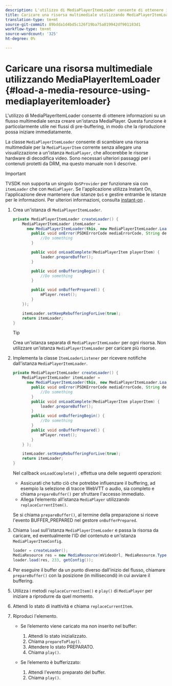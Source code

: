 ```yaml
---
description: L'utilizzo di MediaPlayerItemLoader consente di ottenere informazioni su un flusso multimediale senza creare un'istanza MediaPlayer. Questa funzione è particolarmente utile nei flussi di pre-buffering, in modo che la riproduzione possa iniziare immediatamente.
title: Caricare una risorsa multimediale utilizzando MediaPlayerItemLoader
translation-type: tm+mt
source-git-commit: 89bdda1d4bd5c126f19ba75a819942df901183d1
workflow-type: tm+mt
source-wordcount: '325'
ht-degree: 0%

---
```



# Caricare una risorsa multimediale utilizzando MediaPlayerItemLoader {#load-a-media-resource-using-mediaplayeritemloader}

L&#39;utilizzo di MediaPlayerItemLoader consente di ottenere informazioni su un flusso multimediale senza creare un&#39;istanza MediaPlayer. Questa funzione è particolarmente utile nei flussi di pre-buffering, in modo che la riproduzione possa iniziare immediatamente.

La classe `MediaPlayerItemLoader` consente di scambiare una risorsa multimediale per la `MediaPlayerItem` corrente senza allegare una visualizzazione a un&#39;istanza `MediaPlayer`, che allocerebbe le risorse hardware di decodifica video. Sono necessari ulteriori passaggi per i contenuti protetti da DRM, ma questo manuale non li descrive.

>[!IMPORTANT]
>
>TVSDK non supporta un singolo `QoSProvider` per funzionare sia con `itemLoader` che con `MediaPlayer`. Se l&#39;applicazione utilizza Instant On, l&#39;applicazione deve mantenere due istanze `QoS` e gestire entrambe le istanze per le informazioni. Per ulteriori informazioni, consulta [instant-on](../../content-playback-options/buffering-configuration/c-psdk-android-2.7-instant-on.md) .

1. Crea un&#39;istanza di `MediaPlayerItemLoader`.

   ```java
   private MediaPlayerItemLoader createLoader() { 
       MediaPlayerItemLoader itemLoader =   
         new MediaPlayerItemLoader(this, new MediaPlayerItemLoader.LoaderListener() { 
           public void onError(PSDKErrorCode mediaErrorCode, String description) { 
               //Do something 
           } 
   
           public void onLoadComplete(MediaPlayerItem playerItem) { 
               loader.prepareBuffer(); 
           } 
   
           public void onBufferingBegin() { 
               //Do something 
           } 
   
           public void onBufferPrepared() { 
               mPlayer.reset(); 
           }  
       }); 
   
       itemLoader.setKeepRebufferingForLive(true); 
       return itemLoader; 
   } 
   ```

   >[!TIP]
   >
   >Crea un&#39;istanza separata di `MediaPlayerItemLoader` per ogni risorsa. Non utilizzare un&#39;istanza `MediaPlayerItemLoader` per caricare più risorse.

1. Implementa la classe `ItemLoaderListener` per ricevere notifiche dall&#39;istanza `MediaPlayerItemLoader`.

   ```java
   private MediaPlayerItemLoader createLoader() { 
       MediaPlayerItemLoader itemLoader =   
         new MediaPlayerItemLoader(this, new MediaPlayerItemLoader.LoaderListener() { 
           public void onError(PSDKErrorCode mediaErrorCode, String description) { 
               //Do something 
           } 
           public void onLoadComplete(MediaPlayerItem playerItem) { 
               loader.prepareBuffer(); 
           } 
           public void onBufferingBegin() { 
               //Do something 
           } 
           public void onBufferPrepared() { 
               mPlayer.reset(); 
           }  
       } ); 
   
       itemLoader.setKeepRebufferingForLive(true); 
       return itemLoader; 
   }
   ```

   Nel callback `onLoadComplete()` , effettua una delle seguenti operazioni:

   * Assicurati che tutto ciò che potrebbe influenzare il buffering, ad esempio la selezione di tracce WebVTT o audio, sia completo e chiama `prepareBuffer()` per sfruttare l&#39;accesso immediato.
   * Allega l’elemento all’istanza `MediaPlayer` utilizzando `replaceCurrentItem()`.

   Se si chiama `prepareBuffer()`, al termine della preparazione si riceve l&#39;evento BUFFER_PREPARED nel gestore `onBufferPrepared`.

1. Chiama `load` sull&#39;istanza `MediaPlayerItemLoader` e passa la risorsa da caricare, ed eventualmente l&#39;ID del contenuto e un&#39;istanza `MediaPlayerItemConfig`.

   ```java
   loader = createLoader(); 
   MediaResource res = new MediaResource(mVideoUrl, MediaResource.Type.HLS, metadata); 
   loader.load(res, 233, getConfig());
   ```

1. Per eseguire il buffer da un punto diverso dall&#39;inizio del flusso, chiamare `prepareBuffer()` con la posizione (in millisecondi) in cui avviare il buffering.
1. Utilizza i metodi `replaceCurrentItem()` e `play()` di `MediaPlayer` per iniziare a riprodurre da quel momento.
1. Attendi lo stato di inattività e chiama `replaceCurrentItem`.
1. Riproduci l&#39;elemento.

   * Se l’elemento viene caricato ma non inserito nel buffer:

      1. Attendi lo stato inizializzato.
      1. Chiama `prepareToPlay()`.
      1. Attendere lo stato PREPARATO.
      1. Chiama `play()`.
   * Se l’elemento è bufferizzato:

      1. Attendi l&#39;evento preparato del buffer.
      1. Chiama `play()`.